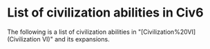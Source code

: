 # List of civilization abilities in Civ6

The following is a list of civilization abilities in "[Civilization%20VI](Civilization VI)" and its expansions.
